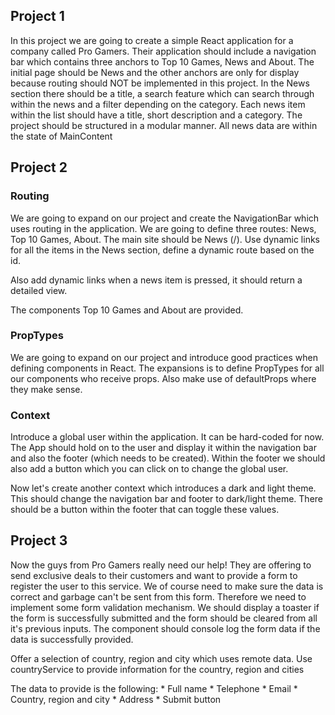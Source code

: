 ## Project 1
In this project we are going to create a simple React application for a company called Pro Gamers. Their application should include a navigation bar which contains three anchors to Top 10 Games, News and About. The initial page should be News and the other anchors are only for display because routing should NOT be implemented in this project. In the News section there should be a title, a search feature which can search through within the news and a filter depending on the category. Each news item within the list should have a title, short description and a category. The project should be structured in a modular manner. All news data are within the state of MainContent

## Project 2

### Routing
We are going to expand on our project and create the NavigationBar which uses routing in the application. We are going to define three routes: News, Top 10 Games, About. The main site should be News (/). Use dynamic links for all the items in the News section, define a dynamic route based on the id.

Also add dynamic links when a news item is pressed, it should return a detailed view.

The components Top 10 Games and About are provided.

### PropTypes
We are going to expand on our project and introduce good practices when defining components in React. The expansions is to define PropTypes for all our components who receive props. Also make use of defaultProps where they make sense.

### Context
Introduce a global user within the application. It can be hard-coded for now. The App should hold on to the user and display it within the navigation bar and also the footer (which needs to be created). Within the footer we should also add a button which you can click on to change the global user.

Now let's create another context which introduces a dark and light theme. This should change the navigation bar and footer to dark/light theme. There should be a button within the footer that can toggle these values.

## Project 3
Now the guys from Pro Gamers really need our help! They are offering to send exclusive deals to their customers and want to provide a form to register the user to this service. We of course need to make sure the data is correct and garbage can't be sent from this form. Therefore we need to implement some form validation mechanism. We should display a toaster if the form is successfully submitted and the form should be cleared from all it's previous inputs. The component should console log the form data if the data is successfully provided.

Offer a selection of country, region and city which uses remote data. Use countryService to provide information for the country, region and cities

The data to provide is the following:
    * Full name
    * Telephone
    * Email
    * Country, region and city
    * Address
    * Submit button
